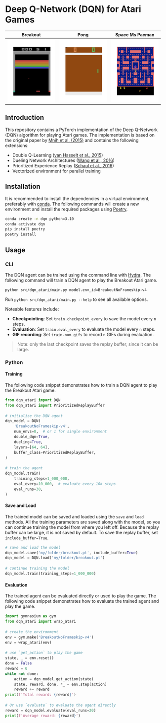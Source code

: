 # Deep Q-Network (DQN) for Atari Games

Breakout             |  Pong  |  Space Ms Pacman
:-------------------------:|:-------------------------:|:-------------------------:
![](docs/breakout.gif)  |  ![](docs/pong.gif) |  ![](docs/pacman.gif)

## Introduction

This repository contains a PyTorch implementation of the Deep Q-Network (DQN) algorithm for playing Atari games. The implementation is based on the original paper by [Mnih et al. (2015)](https://arxiv.org/pdf/1312.5602) and contains the following extensions:

- Double Q-Learning ([van Hasselt et al., 2015](https://arxiv.org/pdf/1509.06461))
- Dueling Network Architectures ([Wang et al., 2016](https://arxiv.org/pdf/1511.06581))
- Prioritized Experience Replay ([Schaul et al., 2016](https://arxiv.org/pdf/1511.05952))
- Vectorized environment for parallel training

## Installation

It is recommended to install the dependencies in a virtual environment, preferably with [conda](https://docs.conda.io/en/latest/). The following commands will create a new environment and install the required packages using [Poetry](https://python-poetry.org/).

```bash
conda create -n dqn python=3.10
conda activate dqn
pip install poetry
poetry install
```

## Usage

### CLI

The DQN agent can be trained using the command line with [Hydra](https://hydra.cc/). The following command will train a DQN agent to play the Breakout Atari game.

```bash
python src/dqn_atari/main.py model.env_id=BreakoutNoFrameskip-v4
```

Run `python src/dqn_atari/main.py --help` to see all available options.

Noteable features include:

- **Checkpointing**: Set `train.checkpoint_every` to save the model every `n` steps. 
- **Evaluation**: Set `train.eval_every` to evaluate the model every `n` steps.
- **GIF recording**: Set `train.num_gifs` to record `n` GIFs during evaluation.

> Note: only the last checkpoint saves the replay buffer, since it can be large.

### Python

#### Training

The following code snippet demonstrates how to train a DQN agent to play the Breakout Atari game.

```python
from dqn_atari import DQN
from dqn_atari import PrioritizedReplayBuffer

# initialize the DQN agent
dqn_model = DQN(
    'BreakoutNoFrameskip-v4',
    num_envs=8,  # or 1 for single environment
    double_dqn=True,
    dueling=True,
    layers=[64, 64],
    buffer_class=PrioritizedReplayBuffer,
)

# train the agent
dqn_model.train(
    training_steps=1_000_000,
    eval_every=10_000,  # evaluate every 10k steps
    eval_runs=30,
)
```

#### Save and Load

The trained model can be saved and loaded using the `save` and `load` methods. All the training parameters are saved along with the model, so you can continue training the model from where you left off. Because the replay buffer can be large, it is not saved by default. To save the replay buffer, set `include_buffer=True`.

```python
# save and load the model
dqn_model.save('my/folder/breakout.pt', include_buffer=True)
dqn_model = DQN.load('my/folder/breakout.pt')

# continue training the model
dqn_model.train(training_steps=1_000_000)
```

#### Evaluation

The trained agent can be evaluated directly or used to play the game. The following code snippet demonstrates how to evaluate the trained agent and play the game.

```python
import gymnasium as gym
from dqn_atari import wrap_atari

# create the environment
env = gym.make('BreakoutNoFrameskip-v4')
env = wrap_atari(env)

# use `get_action` to play the game
state, _ = env.reset()
done = False
reward = 0
while not done:
    action = dqn_model.get_action(state)
    state, reward, done, *_ = env.step(action)
    reward += reward
print(f'Total reward: {reward}')

# Or use `evaluate` to evaluate the agent directly
reward = dqn_model.evaluate(eval_runs=20)
print(f'Average reward: {reward}')
```
